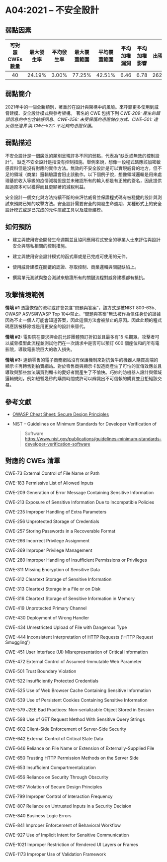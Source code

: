 # A04:2021 – 不安全設計

## 弱點因素

| 可對照 CWEs 數量 | 最大發生率 | 平均發生率 | 最大覆蓋範圍 | 平均覆蓋範圍 | 平均加權漏洞 | 平均加權影響 | 出現次數 | 所有相關 CVEs 數量 |
|:-------------:|:--------------------:|:--------------------:|:--------------:|:--------------:|:----------------------:|:---------------------:|:-------------------:|:------------:|
| 40          | 24.19%             | 3.00%              | 77.25%       | 42.51%       | 6.46                 | 6.78                | 262,407           | 2,691      |

## 弱點簡介

2021年中的一個全新類別，著重於在設計與架構中的風險。來呼籲更多使用到威脅建模、安全設計模式與參考架構。
著名的 CWE 包括下列 *CWE-209: 產生的錯誤信息的中包含敏感訊息*、*CWE-256: 未受保護的憑證儲存方式*、*CWE-501: 違反信任邊界* 與 *CWE-522: 不足夠的憑證保護*。


## 弱點描述 

不安全設計是一個廣泛的類別呈現許多不同的弱點，代表為"缺乏或無效的控制設計"。 缺乏不安全設計是指没有控制措施。舉例來說，想像一段程式碼應該加密敏感資料但是沒有對應的實作方法。無效的不安全設計是可以實現威脅的地方，但不足的領域（商業）邏輯驗證會阻止該動作。以下個例子說，想像領域邏輯是用來處理基於收入等級的疫情減稅但是並未確認所有的輸入都是有正確的簽名，因此提供超過原本可以獲得而且更顯著的減稅利益。

安全設計一個文化與方法持續不斷的來評估威脅並保證程式碼有被穩健的設計與測試來預防已知的攻擊方法。安全設計需要安全的開發生命週期、某種形式上的安全設計模式或是已完成的元件庫或工具以及威脅建模。

## 如何預防

-   建立與使用安全開發生命週期並且協同應用程式安全的專業人士來評估與設計安全與隱私相關的控制措施。

-   建立與使用安全設計模式的函式庫或是已完成可使用的元件。    

-   使用威脅建模在關鍵的認證、存取控制、商業邏輯與關鍵缺陷上。

-   撰寫單元測試與整合測試來驗證所有的關鍵流程對威脅建模都有抵抗。

## 攻擊情境範例

**情境 #1** 憑證恢復的流程或許會包含“問題與答案”，該方式是被NIST 800-63b、OWASP ASVS與WASP Top 10中禁止。“問題與答案”無法被作為信任身份的證據因為不止一個人可能會知道答案，因此這個方法會被禁止的原因。因此此類的程式碼應該被移除或是用更安全的設計來替代。

**情境 #2:** 電影院在要求押金前允許團體預訂折扣並且最多有15 名觀眾。攻擊者可以威脅模型此流程並測試他們在一次請求中是否可以預訂 600 個座位和的所有電影院，導致電影院巨大的收入損失。

**情境  #3:** 連鎖零售的電子商務網站沒有保護機制來對抗黃牛的機器人購買高端的顯示卡再轉售到拍賣網站。對於零售商與顯示卡製造商產生了可怕的宣傳效應並且導致與那些無法購買到顯卡的愛好者間產生了不愉快。巧妙的防機器人設計與領域邏輯規則，例如短暫幾秒的購買時間或許可以辨識出不可信賴的購買並且拒絕該交易。

## 參考文獻

-   [OWASP Cheat Sheet: Secure Design Principles](https://cheatsheetseries.owasp.org/cheatsheets/Secure_Product_Design_Cheat_Sheet.html)

-   NIST – Guidelines on Minimum Standards for Developer Verification of
    > Software  
    > https://www.nist.gov/publications/guidelines-minimum-standards-developer-verification-software

## 對應的 CWEs 清單

CWE-73 External Control of File Name or Path

CWE-183 Permissive List of Allowed Inputs

CWE-209 Generation of Error Message Containing Sensitive Information

CWE-213 Exposure of Sensitive Information Due to Incompatible Policies

CWE-235 Improper Handling of Extra Parameters

CWE-256 Unprotected Storage of Credentials

CWE-257 Storing Passwords in a Recoverable Format

CWE-266 Incorrect Privilege Assignment

CWE-269 Improper Privilege Management

CWE-280 Improper Handling of Insufficient Permissions or Privileges

CWE-311 Missing Encryption of Sensitive Data

CWE-312 Cleartext Storage of Sensitive Information

CWE-313 Cleartext Storage in a File or on Disk

CWE-316 Cleartext Storage of Sensitive Information in Memory

CWE-419 Unprotected Primary Channel

CWE-430 Deployment of Wrong Handler

CWE-434 Unrestricted Upload of File with Dangerous Type

CWE-444 Inconsistent Interpretation of HTTP Requests ('HTTP Request
Smuggling')

CWE-451 User Interface (UI) Misrepresentation of Critical Information

CWE-472 External Control of Assumed-Immutable Web Parameter

CWE-501 Trust Boundary Violation

CWE-522 Insufficiently Protected Credentials

CWE-525 Use of Web Browser Cache Containing Sensitive Information

CWE-539 Use of Persistent Cookies Containing Sensitive Information

CWE-579 J2EE Bad Practices: Non-serializable Object Stored in Session

CWE-598 Use of GET Request Method With Sensitive Query Strings

CWE-602 Client-Side Enforcement of Server-Side Security

CWE-642 External Control of Critical State Data

CWE-646 Reliance on File Name or Extension of Externally-Supplied File

CWE-650 Trusting HTTP Permission Methods on the Server Side

CWE-653 Insufficient Compartmentalization

CWE-656 Reliance on Security Through Obscurity

CWE-657 Violation of Secure Design Principles

CWE-799 Improper Control of Interaction Frequency

CWE-807 Reliance on Untrusted Inputs in a Security Decision

CWE-840 Business Logic Errors

CWE-841 Improper Enforcement of Behavioral Workflow

CWE-927 Use of Implicit Intent for Sensitive Communication

CWE-1021 Improper Restriction of Rendered UI Layers or Frames

CWE-1173 Improper Use of Validation Framework
